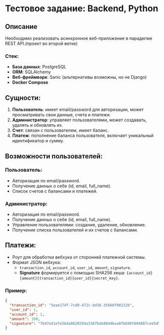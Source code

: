 # Тестовое задание: Backend, Python

## Описание
Необходимо реализовать асинхронное веб-приложение в парадигме REST API.(проект во второй ветке)

### Стек:
- **База данных**: PostgreSQL
- **ORM**: SQLAlchemy
- **Веб-фреймворк**: Sanic (альтернативы возможны, но не Django)
- **Docker Compose**

## Сущности:
1. **Пользователь**: имеет email/password для авторизации, может просматривать свои данные, счета и платежи.
2. **Администратор**: управляет пользователями, может создавать, удалять и обновлять их.
3. **Счет**: связан с пользователем, имеет баланс.
4. **Платеж**: пополнение баланса пользователя, включает уникальный идентификатор и сумму.

## Возможности пользователей:
### Пользователь:
- Авторизация по email/password.
- Получение данных о себе (id, email, full_name).
- Список счетов с балансами и платежей.

### Администратор:
- Авторизация по email/password.
- Получение данных о себе (id, email, full_name).
- Управление пользователями: создание, удаление, обновление.
- Получение списка пользователей и их счетов с балансами.

## Платежи:
- Роут для обработки вебхука от сторонней платежной системы.
- Формат JSON вебхука:
  - `transaction_id`, `account_id`, `user_id`, `amount`, `signature`.
  - **Signature** формируется с помощью SHA256 хеша: `{account_id}{amount}{transaction_id}{user_id}{secret_key}`.

### Пример:
```json
{
  "transaction_id": "5eae174f-7cd0-472c-bd36-35660f00132b",
  "user_id": 1,
  "account_id": 1,
  "amount": 100,
  "signature": "7b47e41efe564a062029da3367bde8844bea0fb049f894687cee5d57f2858bc8"
}
